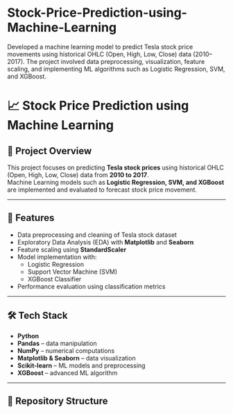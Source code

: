 # Stock-Price-Prediction-using-Machine-Learning
Developed a machine learning model to predict Tesla stock price movements using historical OHLC (Open, High, Low, Close) data (2010–2017). The project involved data preprocessing, visualization, feature scaling, and implementing ML algorithms such as Logistic Regression, SVM, and XGBoost.

# 📈 Stock Price Prediction using Machine Learning

## 📌 Project Overview
This project focuses on predicting **Tesla stock prices** using historical OHLC (Open, High, Low, Close) data from **2010 to 2017**.  
Machine Learning models such as **Logistic Regression, SVM, and XGBoost** are implemented and evaluated to forecast stock price movement.

---

## 🚀 Features
- Data preprocessing and cleaning of Tesla stock dataset  
- Exploratory Data Analysis (EDA) with **Matplotlib** and **Seaborn**  
- Feature scaling using **StandardScaler**  
- Model implementation with:
  - Logistic Regression  
  - Support Vector Machine (SVM)  
  - XGBoost Classifier  
- Performance evaluation using classification metrics  

---

## 🛠️ Tech Stack
- **Python**  
- **Pandas** – data manipulation  
- **NumPy** – numerical computations  
- **Matplotlib & Seaborn** – data visualization  
- **Scikit-learn** – ML models and preprocessing  
- **XGBoost** – advanced ML algorithm  

---

## 📂 Repository Structure

